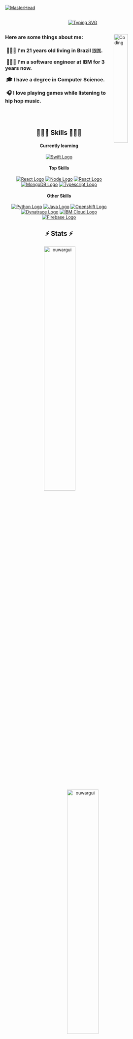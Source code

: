 [![MasterHead](https://www.bleepstatic.com/content/hl-images/2019/10/28/programming-header.jpg)](https://github.com/ouwargui)
<br><br/>

<div align="center" margin="auto">
<a href="https://git.io/typing-svg"><img src="https://readme-typing-svg.herokuapp.com?font=Fira+Code&size=32&duration=2000&pause=1000&color=7AA2F7&center=true&vCenter=true&width=600&lines=%F0%9F%91%8B%F0%9F%8F%BB+Hi!+Let+me+introduce+myself;I'm+Guilherme+D'Alessandro;A+software+engineer" alt="Typing SVG" /></a>
</div>

##
<div> 
<img align="right" alt="Coding" width="30%" src="https://c.tenor.com/2uyENRmiUt0AAAAC/coding.gif">

<div align="left"> 
<h3> Here are some things about me: <h3>
<p>&nbsp;🙎🏻‍♂️ I'm 21 years old living in Brazil 🇧🇷.</p>
<p>&nbsp;👨🏻‍💻 I'm a software engineer at IBM for 3 years now.</p>
<p>&nbsp;🎓 I have a degree in Computer Science.</p>
<p>&nbsp;🎧 I love playing games while listening to hip hop music.</p>
</div>
</div>
<br><br/>

## <p align="center">👨🏻‍🎓 Skills 👨🏻‍🎓</p>

<h4 align="center"> Currently learning </h4>
<p align="center">
  <a href="#"><img src="https://img.shields.io/badge/Swift-E34F26?style=for-the-badge&logo=swift&logoColor=white&labelColor=E34F26" alt="Swift Logo"></a>
</p>

<h4 align="center"> Top Skills </h4>
<p align="center">
  <a href="#"><img src="https://img.shields.io/badge/React-61DAFB?style=for-the-badge&logo=react&logoColor=black&labelColor=61DAFB" alt="React Logo"></a>
  <a href="#"><img src="https://img.shields.io/badge/node.js-339933?style=for-the-badge&logo=node.js&logoColor=white&labelColor=339933" alt="Node Logo"></a>
  <a href="#"><img src="https://img.shields.io/badge/React&nbsp;Native-61DAFB?style=for-the-badge&logo=react&logoColor=black&labelColor=61DAFB" alt="React Logo"></a>
  <a href="#"><img src="https://img.shields.io/badge/MongoDB-47A248?style=for-the-badge&logo=mongodb&logoColor=white&labelColor=47A248" alt="MongoDB Logo"></a>
  <a href="#"><img src="https://img.shields.io/badge/TypeScript-3178C6?style=for-the-badge&logo=TypeScript&logoColor=white&labelColor=3178C6" alt="Typescript Logo"></a>
</p>

<h4 align="center"> Other Skills </h4>
<p align="center">
  <a href="#"><img src="https://img.shields.io/badge/Python-3776AB?style=for-the-badge&logo=python&logoColor=white&labelColor=3776AB" alt="Python Logo"></a>
  <a href="#"><img src="https://img.shields.io/badge/Java-007396?style=for-the-badge&logo=oracle&logoColor=white&labelColor=007396" alt="Java Logo"></a>
  <a href="#"><img src="https://img.shields.io/badge/Openshift-EE0000?style=for-the-badge&logo=RedHatOpenShift&logoColor=white&labelColor=EE0000" alt="Openshift Logo"></a>
  <a href="#"><img src="https://img.shields.io/badge/dynatrace-1496FF?style=for-the-badge&logo=dynatrace&logoColor=white&labelColor=1496FF" alt="Dynatrace Logo"></a>
  <a href="#"><img src="https://img.shields.io/badge/ibm cloud-1261FE?style=for-the-badge&logo=ibmcloud&logoColor=white&labelColor=1261FE" alt="IBM Cloud Logo"></a>
  <a href="#"><img src="https://img.shields.io/badge/Firebase-FFCA28?style=for-the-badge&logo=firebase&logoColor=black&labelColor=FFCA28" alt="Firebase Logo"></a>
</p>

## <p align="center">⚡ Stats ⚡</p>
<p align="center">&nbsp;<img width="45%" src="https://github-readme-stats.vercel.app/api?username=ouwargui&show_icons=true&locale=en&theme=tokyonight" alt="ouwargui" />
<img width="45%" src="https://github-readme-streak-stats.herokuapp.com/?user=ouwargui&theme=tokyonight" alt="ouwargui" /> </p>
<br><br/>  

## <p align="center">🔎 Find me on 🔍</p>
  
<p align="center">
  <a href="https://www.linkedin.com/in/guiksantos/" target="_blank"><img src="https://img.shields.io/badge/linkedin-blue?style=for-the-badge&logo=linkedin&labelColor=blue" alt="My Linkedin Profile Link"></a>
  <a href="https://ouwargui.github.io/ouwargui/" target="_blank"><img src="https://img.shields.io/badge/Resume-00A98F?style=for-the-badge&logo=About.me&logoColor=white&labelColor=00A98F" alt="My Resume Page"></a>
</p>
